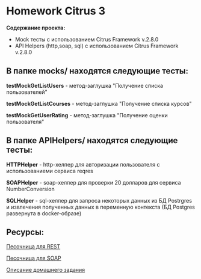 # Homework Citrus 3
**Содержание проекта:** 
- Mock тесты с использованием Citrus Framework v.2.8.0  
- API Helpers (http,soap, sql) с использованием Citrus Framework v.2.8.0  

## В папке mocks/ находятся следующие тесты:

**testMockGetListUsers** - метод-заглушка "Получение списка пользователей"  

**testMockGetListCourses** - метод-заглушка "Получение списка курсов"

**testMockGetUserRating** - метод-заглушка "Получение оценки пользователя"


## В папке APIHelpers/ находятся следующие тесты:

**HTTPHelper** - http-хелпер для авторизации пользователя с использованиеми сервиса reqres 

**SOAPHelper** - soap-хелпер для проверки 20 долларов для сервиса NumberConversion 

**SQLHelper** - sql-хелпер для запроса некоторых данных из БД Postrgres и извлечения полученных данных в переменную контекста (БД Postgres развернута в docker-образе) 


## Ресурсы:

[Песочница для REST](https://reqres.in/)

[Песочница для SOAP](https://www.dataaccess.com/)

[Описание домашнего задания](https://github.com/nmochalova/OtusCitrusFramework/blob/main/HomeworkCitrus_3/Doc/Homework_3.docx)


